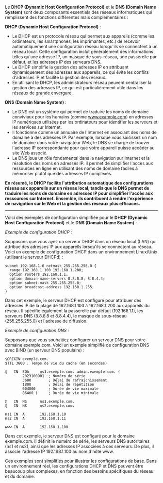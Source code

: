 Le **DHCP (Dynamic Host Configuration Protocol)** et le **DNS (Domain Name System)** sont deux composants essentiels des réseaux informatiques qui remplissent des fonctions différentes mais complémentaires :

**DHCP (Dynamic Host Configuration Protocol)** :

- Le DHCP est un protocole réseau qui permet aux appareils (comme les ordinateurs, les smartphones, les imprimantes, etc.) de recevoir automatiquement une configuration réseau lorsqu'ils se connectent à un réseau local. Cette configuration inclut généralement des informations telles qu'une adresse IP, un masque de sous-réseau, une passerelle par défaut, et les adresses IP des serveurs DNS.
- Le DHCP simplifie la gestion des adresses IP en attribuant dynamiquement des adresses aux appareils, ce qui évite les conflits d'adresses IP et facilite la gestion des réseaux.
- En utilisant le DHCP, les administrateurs réseau peuvent centraliser la gestion des adresses IP, ce qui est particulièrement utile dans les réseaux de grande envergure.

**DNS (Domain Name System)** :

- Le DNS est un système qui permet de traduire les noms de domaine conviviaux pour les humains (comme www.example.com) en adresses IP numériques utilisées par les ordinateurs pour identifier les serveurs et les services sur Internet.
- Il fonctionne comme un annuaire de l'Internet en associant des noms de domaine à des adresses IP. Par exemple, lorsque vous saisissez un nom de domaine dans votre navigateur Web, le DNS se charge de trouver l'adresse IP correspondante pour que votre appareil puisse accéder au site Web associé.
- Le DNS joue un rôle fondamental dans la navigation sur Internet et la résolution des noms en adresses IP. Il permet de simplifier l'accès aux ressources en ligne en utilisant des noms de domaine faciles à mémoriser plutôt que des adresses IP complexes.

**En résumé, le DHCP facilite l'attribution automatique des configurations réseau aux appareils sur un réseau local, tandis que le DNS permet de traduire les noms de domaine en adresses IP pour simplifier l'accès aux ressources sur Internet. Ensemble, ils contribuent à rendre l'expérience de navigation sur le Web et la gestion des réseaux plus efficaces.**

---

Voici des exemples de configuration simplifiée pour le **DHCP (Dynamic Host Configuration Protocol)** et le **DNS (Domain Name System)** :

_Exemple de configuration DHCP :_

Supposons que vous ayez un serveur DHCP dans un réseau local (LAN) qui attribue des adresses IP aux appareils lorsqu'ils se connectent au réseau. Voici un exemple de configuration DHCP dans un environnement Linux/Unix (utilisant le serveur DHCPd) :

```plaintext
subnet 192.168.1.0 netmask 255.255.255.0 {
  range 192.168.1.100 192.168.1.200;
  option routers 192.168.1.1;
  option domain-name-servers 8.8.8.8, 8.8.4.4;
  option subnet-mask 255.255.255.0;
  option broadcast-address 192.168.1.255;
}
```

Dans cet exemple, le serveur DHCP est configuré pour attribuer des adresses IP de la plage de 192.168.1.100 à 192.168.1.200 aux appareils du réseau. Il spécifie également la passerelle par défaut (192.168.1.1), les serveurs DNS (8.8.8.8 et 8.8.4.4), le masque de sous-réseau (255.255.255.0) et l'adresse de diffusion.

_Exemple de configuration DNS :_

Supposons que vous souhaitiez configurer un serveur DNS pour votre domaine exemple.com. Voici un exemple simplifié de configuration DNS avec BIND (un serveur DNS populaire) :

```plaintext
$ORIGIN exemple.com.
$TTL 3600 ; Temps de vie du cache (en secondes)

@   IN  SOA     ns1.exemple.com. admin.exemple.com. (
        2023100901  ; Numéro de série
        3600        ; Délai de rafraîchissement
        1800        ; Délai de répétition
        604800      ; Durée de vie maximale
        86400 )     ; Durée de vie minimale

@   IN  NS      ns1.exemple.com.
@   IN  NS      ns2.exemple.com.

ns1 IN  A       192.168.1.10
ns2 IN  A       192.168.1.11

www IN  A       192.168.1.100
```

Dans cet exemple, le serveur DNS est configuré pour le domaine exemple.com. Il définit le numéro de série, les serveurs DNS autoritaires (ns1 et ns2), ainsi que les adresses IP associées à ces serveurs. De plus, il associe l'adresse IP 192.168.1.100 au nom d'hôte www.

Ces exemples sont simplifiés pour illustrer les configurations de base. Dans un environnement réel, les configurations DHCP et DNS peuvent être beaucoup plus complexes, en fonction des besoins spécifiques du réseau et du domaine.
